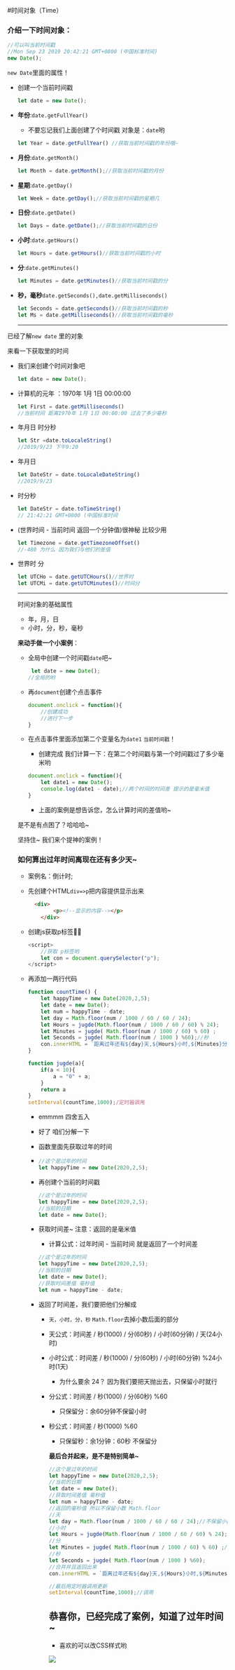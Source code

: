 #时间对象（Time）

### 介绍一下时间对象：

```js
//可以叫当前时间戳
//Mon Sep 23 2019 20:42:21 GMT+0800 (中国标准时间)
new Date();
```

`new Date`里面的属性！

- 创建一个当前时间戳

  ```js
  let date = new Date();
  ```

- **年份**:`date.getFullYear()`

  - 不要忘记我们上面创建了个时间戳 对象是：`date`哟

  ```js
  let Year = date.getFullYear() //获取当前时间戳的年份哦~
  ```

- **月份**:`date.getMonth()`

  ```js
  let Month = date.getMonth();//获取当前时间戳的月份
  ```

- **星期**:`date.getDay()`

  ```js
  let Week = date.getDay();//获取当前时间戳的星期几
  ```

- **日份**:`date.getDate()`

  ```js
  let Days = date.getDate();//获取当前时间戳的日份
  ```

- **小时**:`date.getHours()`

  ```js
  let Hours = date.getHours()//获取当前时间戳的小时
  ```

- **分**:`date.getMinutes()`

  ```js
  let Minutes = date.getMinutes()//获取当前时间戳的分
  ```

- **秒，毫秒**`date.getSeconds(),date.getMilliseconds()`

  ```js
  let Seconds = date.getSeconds()//获取当前时间戳的秒
  let Ms = date.getMilliseconds()//获取当前时间戳的毫秒
  ```

  ****

已经了解`new date` 里的对象

来看一下获取里的时间

- 我们来创建个时间对象吧

  ```js
  let date = new Date();
  ```

- 计算机的元年 ：1970年 1月 1日 00:00:00

  ```js
  let First = date.getMilliseconds()
  //当前时间 距离1970年 1月 1日 00:00:00 过去了多少毫秒
  ```

- 年月日 时分秒 

  ```js
  let Str =date.toLocaleString()
  //2019/9/23 下午9:20
  ```

- 年月日 

  ```js
  let DateStr = date.toLocaleDateString()
  //2019/9/23
  ```

- 时分秒

  ```js
  let DateStr = date.toTimeString()
  // 21:42:21 GMT+0800 (中国标准时间
  ```

- (世界时间 - 当前时间 返回一个分钟值)很神秘 比较少用

  ```js
  let Timezone = date.getTimezoneOffset()
  //-480 为什么 因为我们与他们的差值
  ```

- 世界时 分

  ```js
  let UTCHo = date.getUTCHours()//世界时
  let UTCMi = date.getUTCMinutes()//时间分
  ```

  ****

  时间对象的基础属性

  - 年，月，日
  - 小时，分，秒，毫秒

  **来动手做一个小案例**：

  - 全局中创建一个时间戳`date`吧~

    ```js
     let date = new Date();
    //全局的哟
    ```

  - 再`document`创建个点击事件

    ```js
    document.onclick = function(){
        //创建成功
        //进行下一步
    }
    ```

  - 在点击事件里面添加第二个变量名为`date1` `当前时间戳`！

    - 创建完成 我们计算一下：在第二个时间戳与第一个时间戳过了多少毫米哟

    ```js
    document.onclick = function(){
        let date1 = new Date();
        console.log(date1 - date);//两个时间的时间差 提示的是毫米值
    }
    ```

    - 上面的案例是想告诉您，怎么计算时间的差值哟~

  是不是有点困了？哈哈哈~

  坚持住~ 我们来个提神的案例！

  ### **如何算出过年时间离现在还有多少天~**

  - 案例名：倒计时;

  - 先创建个HTML`div=>p`把内容提供显示出来

    ```html
      <div>
            <p><!--显示的内容--></p>
        </div>
    ```

  - 创建js获取p标签:biking_woman:

    ```js
    <script>
        //获取 p标签哟
        let con = document.querySelector("p");
    </script>
    ```

  - 再添加一两行代码

    ```js
    function countTime() {
        let happyTime = new Date(2020,2,5);
        let date = new Date();
        let num = happyTime - date;
        let day = Math.floor(num / 1000 / 60 / 60 / 24);
        let Hours = jugde(Math.floor(num / 1000 / 60 / 60) % 24);
        let Minutes = jugde( Math.floor(num / 1000 / 60) % 60) ;
        let Seconds = jugde( Math.floor(num / 1000 ) %60);//秒
        con.innerHTML = `距离过年还有${day}天,${Hours}小时,${Minutes}分,${Seconds}秒就过年了兄弟`
    }
    
    function jugde(a){
        if(a < 10){
            a = "0" + a;
        }
        return a
    }
    setInterval(countTime,1000);/定时器调用
    ```

    - emmmm 四舍五入

    - 好了 咱们分解一下

    - 函数里面先获取过年的时间

    - ```js
      //这个是过年的时间
      let happyTime = new Date(2020,2,5);
      ```

    - 再创建个当前的时间戳

      ```js
      //这个是过年的时间
      let happyTime = new Date(2020,2,5);
      //当前的日期
      let date = new Date();
      ```

    - 获取时间差~ 注意：返回的是毫米值

      - 计算公式：过年时间 - 当前时间 就是返回了一个时间差

      ```js
      //这个是过年的时间
      let happyTime = new Date(2020,2,5);
      //当前的日期
      let date = new Date();
      //获取时间差值 毫秒值
      let num = happyTime - date;
      ```

    - 返回了时间差，我们要把他们分解成

      -  `天，小时，分，秒` `Math.floor`去掉小数后面的部分

      - 天公式：时间差 / 秒(1000) / 分(60秒) / 小时(60分钟) / 天(24小时) 

      - 小时公式：时间差 / 秒(1000) / 分(60秒) / 小时(60分钟)  %24小时(1天)

        - 为什么要余 24？ 因为我们要把天抛出去，只保留小时就行

      - 分公式：时间差 / 秒(1000) / 分(60秒)  %60

        - 只保留分：余60分钟不保留小时

      - 秒公式：时间差 / 秒(1000)  %60

        - 只保留秒：余1分钟：60秒 不保留分

        **最后合并起来，是不是特别简单~**

        ```js
        //这个是过年的时间
        let happyTime = new Date(2020,2,5);
        //当前的日期
        let date = new Date();
        //获取时间差值 毫秒值
        let num = happyTime - date;
        //返回的毫秒值 所以不保留小数 Math.floor
        //天
        let day = Math.floor(num / 1000 / 60 / 60 / 24);//不保留小数
        //小时
        let Hours = jugde(Math.floor(num / 1000 / 60 / 60) % 24);//不保留小数
        //分
        let Minutes = jugde( Math.floor(num / 1000 / 60) % 60) ;//不保留小数
        //秒
        let Seconds = jugde( Math.floor(num / 1000 ) %60);
        //合并并且返回出来
        con.innerHTML = `距离过年还有${day}天,${Hours}小时,${Minutes}分,${Seconds}秒就过年了兄弟`
        
        //最后用定时器调用更新
        setInterval(countTime,1000);//调用
        ```

        ## 恭喜你，已经完成了案例，知道了过年时间~

        - 喜欢的可以改CSS样式哟

        ![](https://user-gold-cdn.xitu.io/2019/9/24/16d5edccd3392c7f?w=547&h=215&f=png&s=16502)

